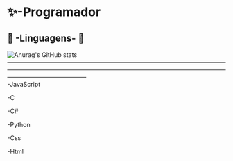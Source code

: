# ✨-Programador 


## 📕 -Linguagens- 📕




![Anurag's GitHub stats](https://github-readme-stats.vercel.app/api?username=LyeZinho&theme=chartreuse-dark&show_icons=true)
—————————————————————————————————————————————————————————————————————————————————————  
-JavaScript

-C
  
-C#

-Python

-Css
  
-Html

